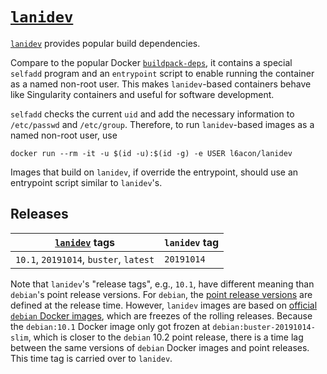 # [`lanidev`][1]

[`lanidev`][1] provides popular build dependencies.

Compare to the popular Docker
[`buildpack-deps`](https://hub.docker.com/_/buildpack-deps),
it contains a special `selfadd` program and an `entrypoint` script to
enable running the container as a named non-root user.
This makes `lanidev`-based containers behave like Singularity
containers and useful for software development.

`selfadd` checks the current `uid` and add the necessary information
to `/etc/passwd` and `/etc/group`.
Therefore, to run `lanidev`-based images as a named non-root user,
use

    docker run --rm -it -u $(id -u):$(id -g) -e USER l6acon/lanidev

Images that build on `lanidev`, if override the entrypoint, should
use an entrypoint script similar to `lanidev`'s.

## Releases

[`lanidev`][1] tags | `lanidev` tag
--- | ---
`10.1`, `20191014`, `buster`, `latest` | `20191014`

Note that `lanidev`'s "release tags", e.g., `10.1`, have different
meaning than `debian`'s point release versions.
For `debian`, the
[point release versions](https://wiki.debian.org/DebianReleases/PointReleases)
are defined at the release time.
However, `lanidev` images are based on
[official `debian` Docker images](https://hub.docker.com/_/debian),
which are freezes of the rolling releases.
Because the `debian:10.1` Docker image only got frozen at
`debian:buster-20191014-slim`, which is closer to the `debian` 10.2
point release, there is a time lag between the same versions of
`debian` Docker images and point releases.
This time tag is carried over to `lanidev`.

[1]: https://hub.docker.com/repository/docker/l6acon/lanidev
